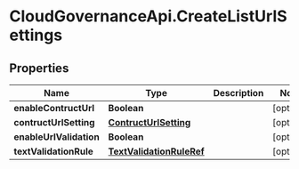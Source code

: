 # CloudGovernanceApi.CreateListUrlSettings

## Properties

Name | Type | Description | Notes
------------ | ------------- | ------------- | -------------
**enableContructUrl** | **Boolean** |  | [optional] 
**contructUrlSetting** | [**ContructUrlSetting**](ContructUrlSetting.md) |  | [optional] 
**enableUrlValidation** | **Boolean** |  | [optional] 
**textValidationRule** | [**TextValidationRuleRef**](TextValidationRuleRef.md) |  | [optional] 


